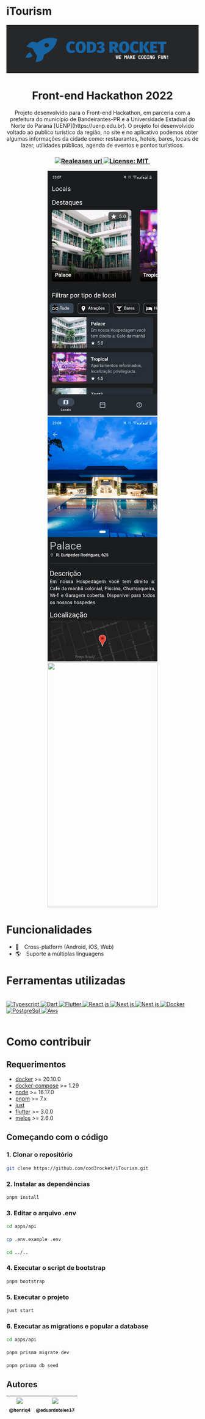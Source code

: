 # iTourism

<p align="center">
  <img src="./assets/branding/cod3rocket_logo.png" />
</p>

<h1 align="center">Front-end Hackathon 2022</h1>

<p align="center">
Projeto desenvolvido para o Front-end Hackathon, em parceria com a prefeitura do
município de Bandeirantes-PR e a Universidade Estadual do Norte do Paraná
[UENP](https://uenp.edu.br). O projeto foi desenvolvido voltado ao publico
turístico da região, no site e no aplicativo podemos obter algumas informações
da cidade como: restaurantes, hoteis, bares, locais de lazer, utilidades
públicas, agenda de eventos e pontos turísticos.
</p>

<h3 align="center">
  <!-- Version -->
  <a href="https://github.com/cod3rocket/iTourism/releases">
    <img alt="Realeases url" src="https://img.shields.io/github/v/release/cod3rocket/iTourism?style=for-the-badge&labelColor=1C1E26&color=1764a3">
  </a>

 <!-- License -->
  <a href="./LICENSE" target="_blank">
    <img alt="License: MIT" src="https://img.shields.io/badge/license%20-MIT-1C1E26?style=for-the-badge&labelColor=1C1E26&color=1764a3">
  </a>

  <!-- Stars count -->
  <a href="https://github.com/cod3rocket/iTourism/stargazers" target="_blank">
    <img alt="" src="https://img.shields.io/github/stars/cod3rocket/iTourism?style=for-the-badge&labelColor=1C1E26&color=1764a3">
  </a>
</h3>

<div align="center">
  <img src="./assets/readme/first_page_app.jpeg" width="288px" height="640px">
  <img src="./assets/readme/hotel_app.jpeg" width="288px" height="640px">
  <img src="./assets/readme/first_page_app.gif" width="288px" height="640px">
</div>

# Funcionalidades

- 🚀 Cross-platform (Android, iOS, Web)
- 🌎 Suporte a múltiplas linguagens

# Ferramentas utilizadas

<div style="display: inline_block"><br>

<a href="https://www.typescriptlang.org/" target="_blank">
<img src="https://cdn.jsdelivr.net/gh/devicons/devicon/icons/typescript/typescript-original.svg"
alt="Typescript" width="40" height="40"/>
</a>
<a href="https://dart.dev/" target="_blank">
<img src="https://cdn.jsdelivr.net/gh/devicons/devicon/icons/dart/dart-original.svg"
alt="Dart" width="40" height="40"/>
</a>
<a href="https://flutter.dev/" target="_blank">
<img src="https://cdn.jsdelivr.net/gh/devicons/devicon/icons/flutter/flutter-original.svg"
alt="Flutter" width="40" height="40"/>
</a>
<a href="https://pt-br.reactjs.org/" target="_blank">
<img src="https://cdn.jsdelivr.net/gh/devicons/devicon/icons/react/react-original.svg"
alt="React.js" width="40" height="40"/>
</a>
<a href="https://nextjs.org/" target="_blank">
<img src="https://cdn.jsdelivr.net/gh/devicons/devicon/icons/nextjs/nextjs-original.svg"
alt="Next.js" width="40" height="40"/>
</a>
<a href="https://nestjs.com/" target="_blank">
<img src="https://cdn.jsdelivr.net/gh/devicons/devicon/icons/nestjs/nestjs-plain.svg"
alt="Nest.js" width="40" height="40"/>
</a>
<a href="https://www.docker.com/" target="_blank">
<img src="https://cdn.jsdelivr.net/gh/devicons/devicon/icons/docker/docker-original.svg"
alt="Docker" width="40" height="40"/>
</a>
<a href="https://www.postgresql.org/" target="_blank">
<img src="https://cdn.jsdelivr.net/gh/devicons/devicon/icons/postgresql/postgresql-original.svg"
alt="PostgreSql" width="40" height="40"/>
</a>
<a href="https://aws.amazon.com/pt/" target="_blank">
<img src="https://cdn.jsdelivr.net/gh/devicons/devicon/icons/amazonwebservices/amazonwebservices-original.svg"
alt="Aws" width="40" height="40"/>
</a>
</div>

<br />

# Como contribuir

## Requerimentos

- [docker](https://docs.docker.com/get-docker/) >= 20.10.0
- [docker-compose](https://docs.docker.com/compose/install/) >= 1.29
- [node](https://nodejs.org/en/download/) >= 16.17.0
- [pnpm](https://pnpm.io/installation) >= 7.x
- [just](https://github.com/casey/just#installation)
- [flutter](https://flutter.dev/docs/get-started/install) >= 3.0.0
- [melos](https://melos.invertase.dev/getting-started) >= 2.6.0

## Começando com o código

### 1. Clonar o repositório

```bash
git clone https://github.com/cod3rocket/iTourism.git
```

### 2. Instalar as dependências

```bash
pnpm install
```

### 3. Editar o arquivo .env

```bash
cd apps/api

cp .env.example .env

cd ../..
```

### 4. Executar o script de bootstrap

```bash
pnpm bootstrap
```

### 5. Executar o projeto

```bash
just start
```

### 6. Executar as migrations e popular a database

```bash
cd apps/api

pnpm prisma migrate dev

pnpm prisma db seed
```

## Autores

|[<img src="https://github.com/henriq4.png?size=150" width=150><br><sub>@henriq4</sub>](https://github.com/henriq4) | [<img src="https://github.com/eduardoteles17.png?size=150" width=150><br><sub>@eduardoteles17</sub>](https://github.com/eduardoteles17) |
|-|-|
